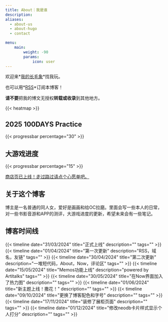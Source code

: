 ```yaml
---
title: About｜我是谁
description: 
aliases:
  - about-us
  - about-hugo
  - contact

menu:
    main: 
        weight: -90
        params:
            icon: user
---
```

欢迎来*[我的长毛象](https://bgme.bid/@HennZaiTennshou)*找我玩。

也可以用*[RSS](/index.xml)*订阅本博客！

**请不要**把我的博文无授权**转载或收录**到其他地方。

{{< heatmap >}}

## 2025 100DAYS Practice

{{< progressbar percentage="30" >}}


## 大游戏进度

{{< progressbar percentage="15" >}}



[商店页已上线！走过路过请点个心愿单吧。](https://store.steampowered.com/app/3444580/_/)


## 关于这个博客
博主是一名普通的同人女，爱好是画画和给OC拉磨。里面会写一些本人的日常，对一些书影音游和APP的测评，大游戏进度的更新，希望未来会有一些笔记。


## 博客时间线

 {{< timeline date="31/03/2024" title="正式上线" description="" tags=""  >}}
 {{< timeline date="01/04/2024" title="第一次更新" description="RSS，域名，友链" tags=""  >}}
 {{< timeline date="30/04/2024" title="第二次更新" description="一堆短代码，About，Now，评论区" tags=""  >}}
 {{< timeline date="15/05/2024" title="Memos功能上线" description="powered by Artitalks" tags=""  >}}
 {{< timeline date="30/05/2024" title="在Now界面加入了热力图" description="" tags=""  >}}
 {{< timeline date="01/06/2024" title="新主题上线！撒花！" description="" tags=""  >}}
 {{< timeline date="09/10/2024" title="更换了博客配色和字号" description="" tags=""  >}}
 {{< timeline date="17/11/2024" title="装修了展柜页面" description="" tags=""  >}}
 {{< timeline date="01/12/2024" title="修改neodb卡片样式显示个人打分" description="" tags=""  >}}